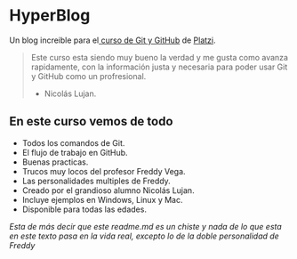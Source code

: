 # HyperBlog
Un blog increible para el[ curso de Git y GitHub](platzi.com) de [Platzi](platzi.com).

> Este curso esta siendo muy bueno la verdad y me gusta como avanza rapidamente, con la información justa y necesaria para poder usar Git y GitHub como un profresional.
>- Nicolás Lujan.

## En este curso vemos de todo
- Todos los comandos de Git.
- El flujo de trabajo en GitHub.
- Buenas practicas.
- Trucos muy locos del profesor Freddy Vega.
- Las personalidades multiples de Freddy.
- Creado por el grandioso alumno Nicolás Lujan.
- Incluye ejemplos en Windows, Linux y Mac.
- Disponible para todas las edades.

*Esta de más decir que este readme.md es un chiste y nada de lo que esta en este texto pasa en la vida real, excepto lo de la doble personalidad de Freddy*
